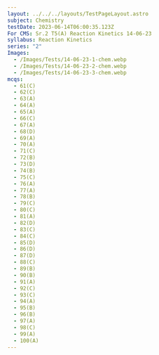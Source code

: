 ```yaml
---
layout: ../../../layouts/TestPageLayout.astro
subject: Chemistry
testDate: 2023-06-14T06:00:35.123Z
For CMS: Sr.2 T5(A) Reaction Kinetics 14-06-23
syllabus: Reaction Kinetics
series: "2"
Images:
  - /Images/Tests/14-06-23-1-chem.webp
  - /Images/Tests/14-06-23-2-chem.webp
  - /Images/Tests/14-06-23-3-chem.webp
mcqs:
  - 61(C)
  - 62(C)
  - 63(A)
  - 64(A)
  - 65(A)
  - 66(C)
  - 67(A)
  - 68(D)
  - 69(A)
  - 70(A)
  - 71(C)
  - 72(B)
  - 73(D)
  - 74(B)
  - 75(C)
  - 76(A)
  - 77(A)
  - 78(B)
  - 79(C)
  - 80(C)
  - 81(A)
  - 82(D)
  - 83(C)
  - 84(C)
  - 85(D)
  - 86(D)
  - 87(D)
  - 88(C)
  - 89(B)
  - 90(B)
  - 91(A)
  - 92(C)
  - 93(C)
  - 94(A)
  - 95(B)
  - 96(B)
  - 97(A)
  - 98(C)
  - 99(A)
  - 100(A)
---
```

